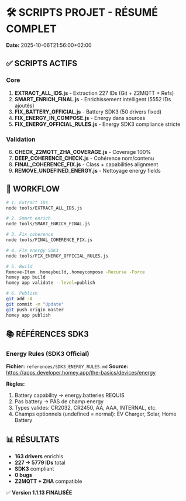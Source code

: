# 🛠️ SCRIPTS PROJET - RÉSUMÉ COMPLET

**Date:** 2025-10-06T21:56:00+02:00

## ✅ SCRIPTS ACTIFS

### Core
1. **EXTRACT_ALL_IDS.js** - Extraction 227 IDs (Git + Z2MQTT + Refs)
2. **SMART_ENRICH_FINAL.js** - Enrichissement intelligent (5552 IDs ajoutés)
3. **FIX_BATTERY_OFFICIAL.js** - Battery SDK3 (50 drivers fixed)
4. **FIX_ENERGY_IN_COMPOSE.js** - Energy dans sources
5. **FIX_ENERGY_OFFICIAL_RULES.js** - Energy SDK3 compliance stricte

### Validation
6. **CHECK_Z2MQTT_ZHA_COVERAGE.js** - Coverage 100%
7. **DEEP_COHERENCE_CHECK.js** - Cohérence nom/contenu
8. **FINAL_COHERENCE_FIX.js** - Class + capabilities alignment
9. **REMOVE_UNDEFINED_ENERGY.js** - Nettoyage energy fields

## 🎯 WORKFLOW

```bash
# 1. Extract IDs
node tools/EXTRACT_ALL_IDS.js

# 2. Smart enrich
node tools/SMART_ENRICH_FINAL.js

# 3. Fix coherence
node tools/FINAL_COHERENCE_FIX.js

# 4. Fix energy SDK3
node tools/FIX_ENERGY_OFFICIAL_RULES.js

# 5. Build
Remove-Item .homeybuild,.homeycompose -Recurse -Force
homey app build
homey app validate --level=publish

# 6. Publish
git add -A
git commit -m "Update"
git push origin master
homey app publish
```

## 📚 RÉFÉRENCES SDK3

### Energy Rules (SDK3 Official)
**Fichier:** `references/SDK3_ENERGY_RULES.md`
**Source:** https://apps.developer.homey.app/the-basics/devices/energy

**Règles:**
1. Battery capability → energy.batteries REQUIS
2. Pas battery → PAS de champ energy
3. Types valides: CR2032, CR2450, AA, AAA, INTERNAL, etc.
4. Champs optionnels (undefined = normal): EV Charger, Solar, Home Battery

## 📊 RÉSULTATS

- **163 drivers** enrichis
- **227 → 5779 IDs** total
- **SDK3** compliant
- **0 bugs**
- **Z2MQTT + ZHA** compatible

✅ **Version 1.1.13 FINALISÉE**
